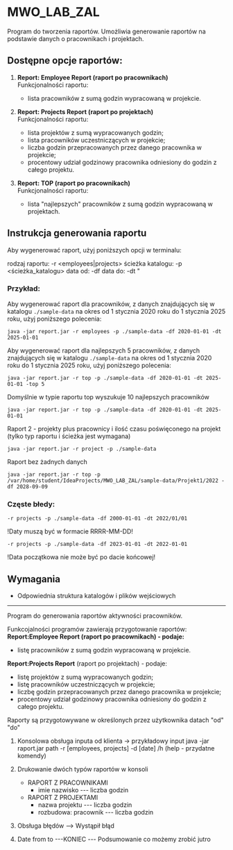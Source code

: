 # MWO_LAB_ZAL

Program do tworzenia raportów. Umożliwia generowanie raportów na podstawie danych o pracownikach i projektach.

## Dostępne opcje raportów:

1. **Report: Employee Report (raport po pracownikach)**  
   Funkcjonalności raportu:
   - lista pracowników z sumą godzin wypracowaną w projekcie.

2. **Report: Projects Report (raport po projektach)**  
   Funkcjonalności raportu:
   - lista projektów z sumą wypracowanych godzin;
   - lista pracowników uczestniczących w projekcie;
   - liczba godzin przepracowanych przez danego pracownika w projekcie;
   - procentowy udział godzinowy pracownika odniesiony do godzin z całego projektu.

3. **Report: TOP (raport po pracownikach)**  
   Funkcjonalności raportu:
   - lista "najlepszych" pracowników z sumą godzin wypracowaną w projektach.


## Instrukcja generowania raportu

Aby wygenerować raport, użyj poniższych opcji w terminalu:


rodzaj raportu: -r <employees|projects> 
ścieżka katalogu: -p <ścieżka_katalogu> 
data od: -df <RRRR-MM-DD> 
data do: -dt <RRRR-MM-DD>"




### Przykład:

Aby wygenerować raport dla pracowników, z danych znajdujących się w katalogu `./sample-data` na okres od 1 stycznia 2020 roku do 1 stycznia 2025 roku, użyj poniższego polecenia:

```
java -jar report.jar -r employees -p ./sample-data -df 2020-01-01 -dt 2025-01-01
```

Aby wygenerować raport dla najlepszych 5 pracowników, z danych znajdujących się w katalogu `./sample-data` na okres od 1 stycznia 2020 roku do 1 stycznia 2025 roku, użyj poniższego polecenia:

```
java -jar report.jar -r top -p ./sample-data -df 2020-01-01 -dt 2025-01-01 -top 5
```

Domyślnie w typie raportu top wyszukuje 10 najlepszych pracowników
```
java -jar report.jar -r top -p ./sample-data -df 2020-01-01 -dt 2025-01-01 
```


Raport 2 - projekty plus pracownicy i ilość czasu poświęconego na projekt (tylko typ raportu i ścieżka jest wymagana)
```
java -jar report.jar -r project -p ./sample-data
```

Raport bez żadnych danych
```
java -jar report.jar -r top -p /var/home/student/IdeaProjects/MWO_LAB_ZAL/sample-data/Projekt1/2022 -df 2028-09-09 
```

### Częste błedy:

```
-r projects -p ./sample-data -df 2000-01-01 -dt 2022/01/01
```
!Daty muszą być w formacie RRRR-MM-DD!

```
-r projects -p ./sample-data -df 2023-01-01 -dt 2022-01-01
```

!Data początkowa nie może być po dacie końcowej!




## Wymagania


- Odpowiednia struktura katalogów i plików wejściowych
___________________________



Program do generowania raportów aktywności pracowników. 

Funkcojalności programów zawierają przygotowanie raportów:
**Report:Employee Report (raport po pracownikach) - podaje:**
   - listę pracowników z sumą godzin wypracowaną w projekcie.

**Report:Projects Report** (raport po projektach) - podaje:
   - listę projektów z sumą wypracowanych godzin;
   - listę pracowników uczestniczących w projekcie;
   - liczbę godzin przepracowanych przez danego pracownika w projekcie;
   - procentowy udział godzinowy pracownika odniesiony do godzin z całego projektu.

Raporty są przygotowywane w określonych przez użytkownika datach "od" "do"

1. Konsolowa obsługa inputa od klienta -> przykładowy input  java -jar raport.jar path -r [employees, projects] -d [date]
/h (help - przydatne komendy)

2. Drukowanie dwóch typów raportów w konsoli
   - RAPORT Z PRACOWNIKAMI
     - imie nazwisko --- liczba godzin
   - RAPORT Z PROJEKTAMI
       - nazwa projektu --- liczba godzin
       - rozbudowa: pracownik --- liczba godzin
3. Obsługa błędów --> Wystąpił błąd
4. Date from to
---KONIEC ---
Podsumowanie co możemy zrobić jutro
